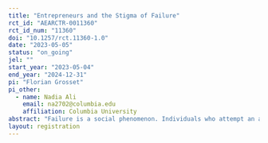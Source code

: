 ```yaml
---
title: "Entrepreneurs and the Stigma of Failure"
rct_id: "AEARCTR-0011360"
rct_id_num: "11360"
doi: "10.1257/rct.11360-1.0"
date: "2023-05-05"
status: "on_going"
jel: ""
start_year: "2023-05-04"
end_year: "2024-12-31"
pi: "Florian Grosset"
pi_other:
  - name: Nadia Ali
    email: na2702@columbia.edu
    affiliation: Columbia University
abstract: "Failure is a social phenomenon. Individuals who attempt an activity and fail visibly have to face a social cost: the stigma of failure. By increasing the cost of visible failures, this stigma may distort individuals’ behaviors. In this study, we investigate the empirical relevance of this hypothesis in a natural, high-stake field setting in urban Cote d’Ivoire: women’s entrepreneurship. Our study has two core objectives. The first is to evaluate if and by how much the stigma of failure may hamper female entrepreneurship. The second is to test an alternative entrepreneurship training module specifically designed to alleviate this barrier."
layout: registration
---
```


